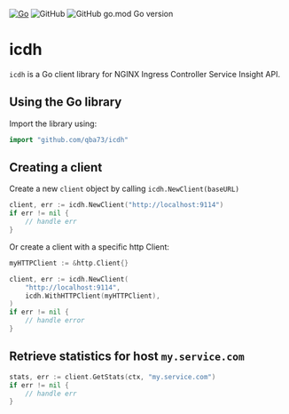 [![Go](https://github.com/qba73/icdh/actions/workflows/go.yml/badge.svg?branch=main)](https://github.com/qba73/icdh/actions/workflows/go.yml)
![GitHub](https://img.shields.io/github/license/qba73/icdh)
![GitHub go.mod Go version](https://img.shields.io/github/go-mod/go-version/qba73/icdh)



# icdh
```icdh``` is a Go client library for NGINX Ingress Controller Service Insight API.

## Using the Go library

Import the library using:

```go
import "github.com/qba73/icdh"
```

## Creating a client

Create a new ```client``` object by calling ```icdh.NewClient(baseURL)```
```go
client, err := icdh.NewClient("http://localhost:9114")
if err != nil {
    // handle err
}
```
Or create a client with a specific http Client:
```go
myHTTPClient := &http.Client{}

client, err := icdh.NewClient(
    "http://localhost:9114",
    icdh.WithHTTPClient(myHTTPClient),
)
if err != nil {
    // handle error
}
```

## Retrieve statistics for host `my.service.com`

```go
stats, err := client.GetStats(ctx, "my.service.com")
if err != nil {
    // handle err
}
```
